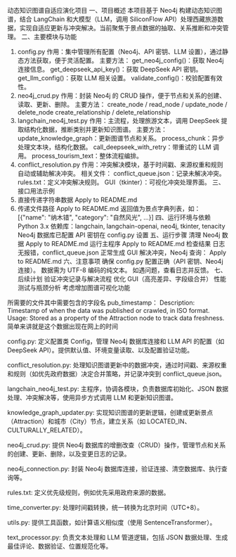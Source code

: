 动态知识图谱自适应演化项目
一、项目概述
本项目基于 Neo4j 构建动态知识图谱，结合 LangChain 和大模型（LLM，调用 SiliconFlow API）处理西藏旅游数据，实现自适应更新与冲突解决。当前聚焦于景点数据的抽取、关系推断和冲突管理。
二、主要模块与功能
1. config.py
作用：集中管理所有配置（Neo4j、API 密钥、LLM 设置），通过静态方法获取，便于灵活配置。
主要方法：
get_neo4j_config()：获取 Neo4j 连接信息。
get_deepseek_api_key()：获取 DeepSeek API 密钥。
get_llm_config()：获取 LLM 相关设置。
validate_config()：校验配置有效性。
2. neo4j_crud.py
作用：封装 Neo4j 的 CRUD 操作，便于节点和关系的创建、读取、更新、删除。
主要方法：
create_node / read_node / update_node / delete_node
create_relationship / delete_relationship
3. langchain_neo4j_test.py
作用：主流程，处理旅游文本，调用 DeepSeek 提取结构化数据，推断类别并更新知识图谱。
主要方法：
update_knowledge_graph：更新图谱节点和关系。
process_chunk：异步处理文本块，结构化数据。
call_deepseek_with_retry：带重试的 LLM 调用。
process_tourism_text：整体流程编排。
4. conflict_resolution.py
作用：冲突解决模块，基于时间戳、来源权重和规则自动或辅助解决冲突。
相关文件：
conflict_queue.json：记录未解决冲突。
rules.txt：定义冲突解决规则。
GUI（tkinter）：可视化冲突处理界面。
三、接口用法示例
1. 直接传递字符串数据
Apply to README.md
2. 传递文件路径
Apply to README.md
返回值为景点字典列表，如：[{"name": "纳木错", "category": "自然风光", ...}]
四、运行环境与依赖
Python 3.x
依赖库：langchain, langchain-openai, neo4j, tkinter, tenacity
Neo4j 数据库已配置
API 密钥在 config.py 设置
五、运行步骤
清理 Neo4j 数据
Apply to README.md
运行主程序
Apply to README.md
检查结果
日志无报错，conflict_queue.json 正常生成
GUI 解决冲突，Neo4j 查询：
Apply to README.md
六、注意事项
确保 config.py 配置正确（API 密钥、Neo4j 连接）。
数据需为 UTF-8 编码的纯文本。
如遇问题，查看日志并反馈。
七、后续计划
验证冲突记录与解决流程
优化 GUI（高亮差异、字段级合并）
性能测试与瓶颈分析
考虑增加图谱可视化功能


所需要的文件其中需要包含的字段名
pub_timestamp：
Description: Timestamp of when the data was published or crawled, in ISO format.
Usage: Stored as a property of the Attraction node to track data freshness.
简单来讲就是这个数据出现在网上的时间


config.py: 定义配置类 Config，管理 Neo4j 数据库连接和 LLM API 的配置（如 DeepSeek API）。提供默认值、环境变量读取、以及配置验证功能。

conflict_resolution.py: 处理知识图谱更新中的数据冲突，通过时间戳、来源权重和规则（如优先政府数据）决定合并策略，并记录冲突到 conflict_queue.json。

langchain_neo4j_test.py: 主程序，协调各模块，负责数据库初始化、JSON 数据处理、冲突解决等，使用异步方式调用 LLM 和更新知识图谱。

knowledge_graph_updater.py: 实现知识图谱的更新逻辑，创建或更新景点（Attraction）和城市（City）节点，建立关系（如 LOCATED_IN、CULTURALLY_RELATED）。

neo4j_crud.py: 提供 Neo4j 数据库的增删改查（CRUD）操作，管理节点和关系的创建、更新、删除，以及变更日志的记录。

neo4j_connection.py: 封装 Neo4j 数据库连接，验证连接、清空数据库、执行查询等。

rules.txt: 定义优先级规则，例如优先采用政府来源的数据。

time_converter.py: 处理时间戳转换，统一转换为北京时间（UTC+8）。

utils.py: 提供工具函数，如计算语义相似度（使用 SentenceTransformer）。

text_processor.py: 负责文本处理和 LLM 管道逻辑，包括 JSON 数据处理、生成最佳评论、数据验证、位置规范化等。